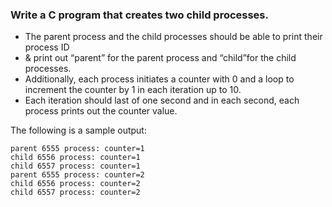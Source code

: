 ### Write a C program that creates two child processes.   

-  The parent process and the child processes should be able to print their process ID
- & print out “parent” for the parent process and “child”for the child processes.   
- Additionally, each process initiates a counter with 0 and a loop to increment the counter by 1 in each iteration up to 10.
- Each iteration should last of one second and in each second, each process prints out the counter value.   

The following is a sample output:  
```
parent 6555 process: counter=1  
child 6556 process: counter=1  
child 6557 process: counter=1  
parent 6555 process: counter=2  
child 6556 process: counter=2  
child 6557 process: counter=2  
```

